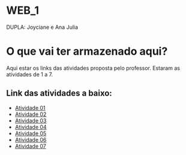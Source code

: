 # WEB_1
DUPLA: Joyciane e Ana Julia

# O que vai ter armazenado aqui?
Aqui estar os links das atividades proposta pelo professor. Estaram as atividades de 1 a 7.

## Link das atividades a baixo:
- [Atividade 01]()
- [Atividade 02](https://joycianesousa.github.io/atividade2/)
- [Atividade 03]( https://joycianesousa.github.io/Exercicio_03/)
- [Atividade 04](https://joycianesousa.github.io/Atividade-04/)
- [Atividade 05]( https://joycianesousa.github.io/Exercicio_05/)
- [Atividade 06](https://joycianesousa.github.io/Atividade06/)
- [Atividade 07](https://joycianesousa.github.io/Atividade07/)


